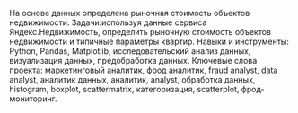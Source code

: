 На основе данных определена рыночная стоимость объектов 
недвижимости. 
Задачи:используя данные сервиса Яндекс.Недвижимость,
определить рыночную стоимость объектов недвижимости и 
типичные параметры квартир.
Навыки и инструменты: Python, Pandas, Matplotlib,
исследовательский анализ данных, визуализация данных,
предобработка данных.
Ключевые слова проекта: маркетинговый аналитик,
фрод аналитик, fraud analyst, data analyst,
аналитик данных, аналитик, analyst, обработка данных,
histogram, boxplot, scattermatrix, категоризация, scatterplot,
фрод-мониторинг.
